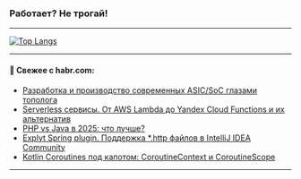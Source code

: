 ### Работает? Не трогай!

---
<!--
#### 🛠️ Technical stack:

![Java](https://img.shields.io/badge/Java-informational?logo=Oracle&style=flat&logoColor=white&color=FF4500)
![Kotlin](https://img.shields.io/badge/Kotlin-informational?logo=Kotlin&style=flat&logoColor=white&color=774D97)
![TS](https://img.shields.io/badge/TypeScript-informational?logo=typeScript&style=flat&logoColor=black&color=017acc)
![Python](https://img.shields.io/badge/Python-informational?logo=Python&style=flat&logoColor=black&color=ffdd54) <br>
![Spring](https://img.shields.io/badge/Spring-informational?logo=Spring&style=flat&logoColor=white&color=6DB33F) 
![SpringBoot](https://img.shields.io/badge/SpringBoot-informational?logo=SpringBoot&style=flat&logoColor=white&color=6DB33F)
![Nest](https://img.shields.io/badge/NestJS-informational?logo=NestJS&style=flat&logoColor=white&color=E0234E) 
![NodeJS](https://img.shields.io/badge/NodeJS-informational?logo=node.js&style=flat&logoColor=white&color=70A760)<br>
![PostgreSQL](https://img.shields.io/badge/PostgreSQL-informational?logo=PostgreSQL&style=flat&logoColor=white&color=DAA520)
![MongoDB](https://img.shields.io/badge/MongoDB-informational?logo=MongoDB&style=flat&logoColor=white&color=870000)
![Apache](https://img.shields.io/badge/Apache-informational?logo=apache&style=flat&logoColor=white&color=f74e28)

___ 
-->

<!--- #### 🛠️ : --->

[![Top Langs](https://github-readme-stats-82jvfl3w3-advtsettinggmailcoms-projects.vercel.app/api/top-langs/?username=zloylis&langs_count=10&hide_title=true&title_color=e6edf3&size_weight=0.5&count_weight=0.5&layout=compact&hide_progress=true&hide_border=true&theme=dracula)](https://github.com/zloylis)

<!---


####  :octocat:&nbsp;&nbsp; Статистика:

![GitHub stats](https://github-readme-stats-u2qms2cxw-advtsettinggmailcoms-projects.vercel.app/api?username=zloylis&show_icons=true&hide_border=true&theme=dracula&title_color=e6edf3&include_all_commits=true&count_private=true&hide_rank=false&hide_title=true&rank_icon=github)
-->
---

#### 💬 Свежее с habr.com:

<!-- BLOG-POST-LIST:START -->
- [Разработка и производство современных ASIC/SoC глазами тополога](https://habr.com/ru/companies/yadro/articles/883322/?utm_source=habrahabr&utm_medium=rss&utm_campaign=883322)
- [Serverless сервисы. От AWS Lambda до Yandex Cloud Functions и их альтернатив](https://habr.com/ru/companies/amvera/articles/884340/?utm_source=habrahabr&utm_medium=rss&utm_campaign=884340)
- [PHP vs Java в 2025: что лучше?](https://habr.com/ru/articles/884318/?utm_source=habrahabr&utm_medium=rss&utm_campaign=884318)
- [Explyt Spring plugin. Поддержка *.http файлов в IntelliJ IDEA Community](https://habr.com/ru/companies/explyt/articles/884280/?utm_source=habrahabr&utm_medium=rss&utm_campaign=884280)
- [Kotlin Coroutines под капотом: CoroutineContext и CoroutineScope](https://habr.com/ru/articles/883588/?utm_source=habrahabr&utm_medium=rss&utm_campaign=883588)
<!-- BLOG-POST-LIST:END -->

---
